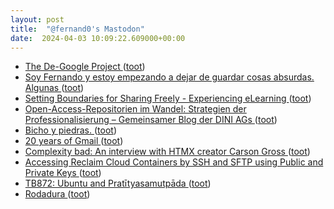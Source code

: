 ```yaml
---
layout: post
title:  "@fernand0's Mastodon"
date:  2024-04-03 10:09:22.609000+00:00
---
```

*  [The De-Google Project ](https://www.tbray.org/ongoing/When/202x/2024/03/09/DeGooglin) ([toot](https://mastodon.social/@fernand0/112206739053335848))
*  [Soy Fernando y estoy empezando a dejar de guardar cosas absurdas. Algunas ](https://mastodon.social/@fernand0/112206706064903700) ([toot](https://mastodon.social/@fernand0/112206706064903700))
*  [Setting Boundaries for Sharing Freely - Experiencing eLearning ](https://www.christytuckerlearning.com/setting-boundaries-for-sharing-freely) ([toot](https://mastodon.social/@fernand0/112206611761668360))
*  [Open-Access-Repositorien im Wandel: Strategien der Professionalisierung – Gemeinsamer Blog der DINI AGs ](https://blog.dini.de/EPub_FIS/2024/01/22/pro-oar-de) ([toot](https://mastodon.social/@fernand0/112206354344611607))
*  [Bicho y piedras. ](https://avecesunafoto.wordpress.com/2024/04/02/bicho-y-piedras) ([toot](https://mastodon.social/@fernand0/112204721573088116))
*  [20 years of Gmail ](https://www.theverge.com/24113616/gmail-email-20-years-old-interne) ([toot](https://mastodon.social/@fernand0/112204617497633034))
*  [Complexity bad: An interview with HTMX creator Carson Gross ](https://www.infoworld.com/article/3713164/complexity-bad-an-interview-with-carson-gross.htm) ([toot](https://mastodon.social/@fernand0/112202868771053771))
*  [Accessing Reclaim Cloud Containers by SSH and SFTP using Public and Private Keys ](https://halfanhour.blogspot.com/2024/03/accessing-reclaim-cloud-conbtainers-by.htm) ([toot](https://mastodon.social/@fernand0/112202495717266533))
*  [TB872: Ubuntu and Pratītyasamutpāda ](https://dougbelshaw.com/blog/2024/02/28/tb872-ubuntu-and-pratityasamutpada) ([toot](https://mastodon.social/@fernand0/112202383549001943))
*  [Rodadura ](https://www.flickr.com/photos/fernand0/53602115789) ([toot](https://mastodon.social/@fernand0/112202243623890524))
